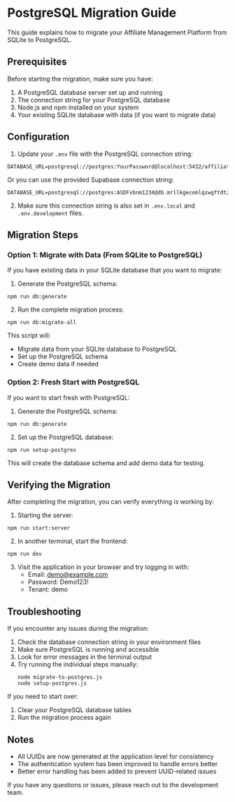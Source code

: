 # PostgreSQL Migration Guide

This guide explains how to migrate your Affiliate Management Platform from SQLite to PostgreSQL.

## Prerequisites

Before starting the migration, make sure you have:

1. A PostgreSQL database server set up and running
2. The connection string for your PostgreSQL database
3. Node.js and npm installed on your system
4. Your existing SQLite database with data (if you want to migrate data)

## Configuration

1. Update your `.env` file with the PostgreSQL connection string:

```
DATABASE_URL=postgresql://postgres:YourPassword@localhost:5432/affiliate_management
```

Or you can use the provided Supabase connection string:

```
DATABASE_URL=postgresql://postgres:ASDFvbnm1234@db.mrllkgecomlqzwgftdtz.supabase.co:5432/postgres
```

2. Make sure this connection string is also set in `.env.local` and `.env.development` files.

## Migration Steps

### Option 1: Migrate with Data (From SQLite to PostgreSQL)

If you have existing data in your SQLite database that you want to migrate:

1. Generate the PostgreSQL schema:

```
npm run db:generate
```

2. Run the complete migration process:

```
npm run db:migrate-all
```

This script will:
- Migrate data from your SQLite database to PostgreSQL
- Set up the PostgreSQL schema
- Create demo data if needed

### Option 2: Fresh Start with PostgreSQL

If you want to start fresh with PostgreSQL:

1. Generate the PostgreSQL schema:

```
npm run db:generate
```

2. Set up the PostgreSQL database:

```
npm run setup-postgres
```

This will create the database schema and add demo data for testing.

## Verifying the Migration

After completing the migration, you can verify everything is working by:

1. Starting the server:

```
npm run start:server
```

2. In another terminal, start the frontend:

```
npm run dev
```

3. Visit the application in your browser and try logging in with:
   - Email: demo@example.com
   - Password: Demo123!
   - Tenant: demo

## Troubleshooting

If you encounter any issues during the migration:

1. Check the database connection string in your environment files
2. Make sure PostgreSQL is running and accessible
3. Look for error messages in the terminal output
4. Try running the individual steps manually:
   ```
   node migrate-to-postgres.js
   node setup-postgres.js
   ```

If you need to start over:
1. Clear your PostgreSQL database tables
2. Run the migration process again

## Notes

- All UUIDs are now generated at the application level for consistency
- The authentication system has been improved to handle errors better
- Better error handling has been added to prevent UUID-related issues

If you have any questions or issues, please reach out to the development team. 